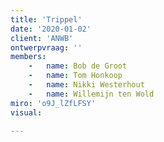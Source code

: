 ```yaml
---
title: 'Trippel'
date: '2020-01-02'
client: 'ANWB'
ontwerpvraag: ''
members:
    -   name: Bob de Groot
    -   name: Tom Honkoop
    -   name: Nikki Westerhout
    -   name: Willemijn ten Wold
miro: 'o9J_lZfLFSY'
visual: 

---
```




